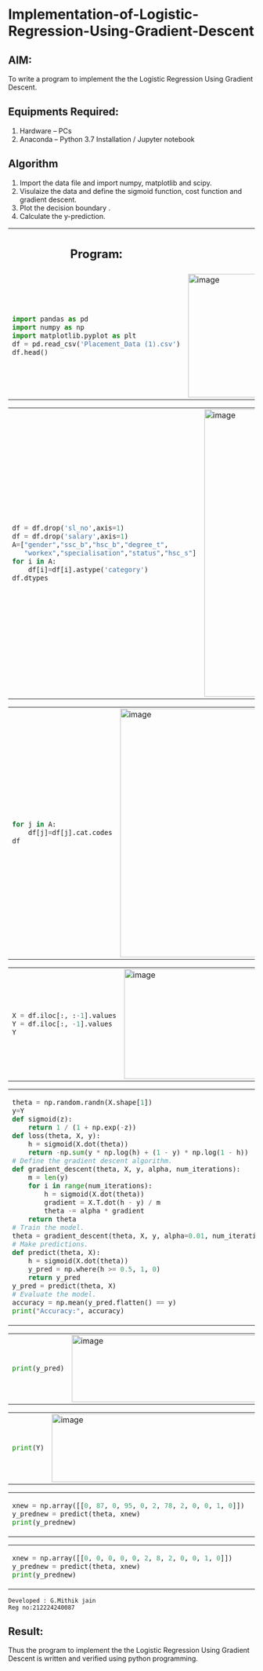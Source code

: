 # Implementation-of-Logistic-Regression-Using-Gradient-Descent

## AIM:
To write a program to implement the the Logistic Regression Using Gradient Descent.

## Equipments Required:
1. Hardware – PCs
2. Anaconda – Python 3.7 Installation / Jupyter notebook

## Algorithm
1. Import the data file and import numpy, matplotlib and scipy.
2. Visulaize the data and define the sigmoid function, cost function and gradient descent.
3. Plot the decision boundary .
4. Calculate the y-prediction.
<table>
<tr>
<th>


## Program:
</th>
<th>

## Output:
</th>
</tr>
<tr>
<td width=40%>
  
```Python
import pandas as pd
import numpy as np
import matplotlib.pyplot as plt 
df = pd.read_csv('Placement_Data (1).csv')
df.head()
```

</td> 
<td>

<img width="1305" height="252" alt="image" src="https://github.com/user-attachments/assets/d0c7a137-4350-43da-b2cf-fd000288e2c2" />

</td>
</tr> 
</table>
<table>
<tr>
<td width=40%>
  
```Python
df = df.drop('sl_no',axis=1) 
df = df.drop('salary',axis=1) 
A=["gender","ssc_b","hsc_b","degree_t",
   "workex","specialisation","status","hsc_s"]
for i in A:
    df[i]=df[i].astype('category')
df.dtypes
```
</td> 
<td>

<img width="279" height="586" alt="image" src="https://github.com/user-attachments/assets/d7459a26-0db2-405a-957d-621471a4012e" />


</td>
</tr> 
</table>
<table>
<tr>
<td width=40%>
  
```Python
for j in A:
    df[j]=df[j].cat.codes
df
```

</td> 
<td>

<img width="1111" height="507" alt="image" src="https://github.com/user-attachments/assets/85b670c5-b627-4de4-a554-0cc004eb4d64" />


</td>
</tr> 
</table>

<table>
<tr>
<td width=40%>
  
```Python
X = df.iloc[:, :-1].values
Y = df.iloc[:, -1].values
Y
```

</td> 
<td>

<img width="719" height="224" alt="image" src="https://github.com/user-attachments/assets/8ce771d7-c1db-446a-aebd-abb62025e186" />


</td>
</tr> 
</table>

<table>
<tr>
<td width=40%>
  
```Python
theta = np.random.randn(X.shape[1])
y=Y
def sigmoid(z):
    return 1 / (1 + np.exp(-z))
def loss(theta, X, y):
    h = sigmoid(X.dot(theta))
    return -np.sum(y * np.log(h) + (1 - y) * np.log(1 - h))
# Define the gradient descent algorithm.
def gradient_descent(theta, X, y, alpha, num_iterations):
    m = len(y)
    for i in range(num_iterations):
        h = sigmoid(X.dot(theta))
        gradient = X.T.dot(h - y) / m
        theta -= alpha * gradient
    return theta
# Train the model.
theta = gradient_descent(theta, X, y, alpha=0.01, num_iterations=1000)
# Make predictions.
def predict(theta, X):
    h = sigmoid(X.dot(theta))
    y_pred = np.where(h >= 0.5, 1, 0)
    return y_pred
y_pred = predict(theta, X)
# Evaluate the model.
accuracy = np.mean(y_pred.flatten() == y)
print("Accuracy:", accuracy) 
```

</td> 
<td>

<img width="275" height="15" alt="image" src="https://github.com/user-attachments/assets/736bf933-ea8c-4afd-88fc-31d0343fcf3f" />


</td>
</tr> 
</table>

<table>
<tr>
<td width=40%>
  
```Python
print(y_pred)
```

</td> 
<td>

<img width="727" height="137" alt="image" src="https://github.com/user-attachments/assets/195ce132-bf64-4c65-af42-719e49edb2bc" />


</td>
</tr> 
</table>

<table>
<tr>
<td width=40%>
  
```Python
print(Y)
```

</td> 
<td>

<img width="761" height="139" alt="image" src="https://github.com/user-attachments/assets/06d18070-9645-495d-8614-065f77df5d37" />

</td>
</tr> 
</table>

<table>
<tr>
<td width=40%>
  
```Python
xnew = np.array([[0, 87, 0, 95, 0, 2, 78, 2, 0, 0, 1, 0]])        
y_prednew = predict(theta, xnew)
print(y_prednew)
```

</td> 
<td>

<img width="55" height="30" alt="image" src="https://github.com/user-attachments/assets/497f416b-5fff-4e75-b3aa-9b8d8712de6f" />



</td>
</tr> 
</table>

<table>
<tr>
<td width=40%>
  
```Python
xnew = np.array([[0, 0, 0, 0, 0, 2, 8, 2, 0, 0, 1, 0]])        
y_prednew = predict(theta, xnew)
print(y_prednew)
```
</td> 
<td>
<img width="55" height="30" alt="image" src="https://github.com/user-attachments/assets/b8c499aa-0ad6-4e23-b9ec-094e2609f8f9" />

</td>
</tr> 
</table>



```
Developed : G.Mithik jain
Reg no:212224240087
```
## Result:
Thus the program to implement the the Logistic Regression Using Gradient Descent is written and verified using python programming.

